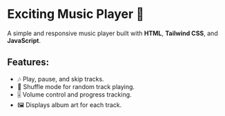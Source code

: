 # Exciting Music Player 🎵

A simple and responsive music player built with **HTML**, **Tailwind CSS**, and **JavaScript**.

## Features:
- 🎶 Play, pause, and skip tracks.
- 🔀 Shuffle mode for random track playing.
- 🎚️ Volume control and progress tracking.
- 🖼️ Displays album art for each track.



